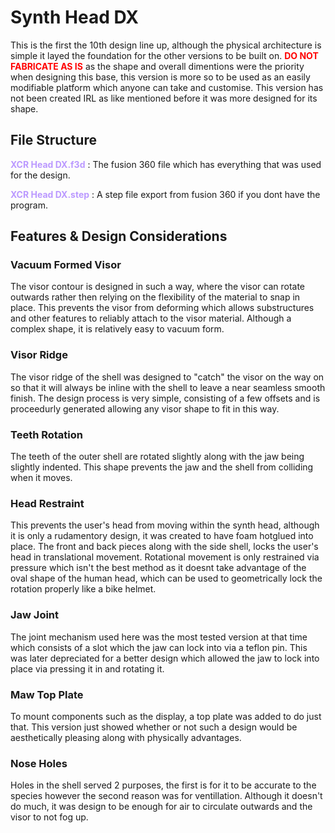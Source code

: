 # Synth Head DX
This is the first the 10th design line up, although the physical architecture is simple it layed the foundation for the other versions to be built on. <strong style='color: #ff0000;'>DO NOT FABRICATE AS IS</strong> as the shape and overall dimentions were the priority when designing this base, this version is more so to be used as an easily modifiable platform which anyone can take and customise. This version has not been created IRL as like mentioned before it was more designed for its shape.

## File Structure
<strong style='color: #bb99ff;'>XCR Head DX.f3d</strong> : The fusion 360 file which has everything that was used for the design.

<strong style='color: #bb99ff;'>XCR Head DX.step</strong> : A step file export from fusion 360 if you dont have the program.

## Features & Design Considerations
### Vacuum Formed Visor
The visor contour is designed in such a way, where the visor can rotate outwards rather then relying on the flexibility of the material to snap in place. This prevents the visor from deforming which allows substructures and other features to reliably attach to the visor material. Although a complex shape, it is relatively easy to vacuum form.

<!-- ![DX Visor](../../.assets/DX%20Visor.png) -->

### Visor Ridge
The visor ridge of the shell was designed to "catch" the visor on the way on so that it will always be inline with the shell to leave a near seamless smooth finish. The design process is very simple, consisting of a few offsets and is proceedurly generated allowing any visor shape to fit in this way.
 
### Teeth Rotation
The teeth of the outer shell are rotated slightly along with the jaw being slightly indented. This shape prevents the jaw and the shell from colliding when it moves.

### Head Restraint
This prevents the user's head from moving within the synth head, although it is only a rudamentory design, it was created to have foam hotglued into place. The front and back pieces along with the side shell, locks the user's head in translational movement. Rotational movement is only restrained via pressure which isn't the best method as it doesnt take advantage of the oval shape of the human head, which can be used to geometrically lock the rotation properly like a bike helmet.

### Jaw Joint
The joint mechanism used here was the most tested version at that time which consists of a slot which the jaw can lock into via a teflon pin. This was later depreciated for a better design which allowed the jaw to lock into place via pressing it in and rotating it.

### Maw Top Plate
To mount components such as the display, a top plate was added to do just that. This version just showed whether or not such a design would be aesthetically pleasing along with physically advantages.

### Nose Holes
Holes in the shell served 2 purposes, the first is for it to be accurate to the species however the second reason was for ventillation. Although it doesn't do much, it was design to be enough for air to circulate outwards and the visor to not fog up.